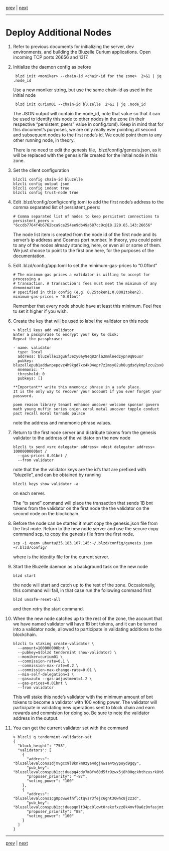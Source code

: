 [prev](./deploy.md) | [next](../commands/qAndTX.md)
***
Deploy Additional Nodes
========================

1.  Refer to previous documents for initializing the server, dev environments, and building the Bluzelle Curium applications. Open incoming TCP ports 26656 and 1317.

2. Initialize the daemon config as before

        blzd init <moniker> --chain-id <chain-id for the zone>  2>&1 | jq .node_id

    Use a new moniker string, but use the same chain-id as used in the initial node

        blzd init curium01 --chain-id bluzelle  2>&1 | jq .node_id
        
    The JSON output will contain the node_id, note that value so that it can be used to identify this node to other nodes in the zone (in their respective “persistent_peers” value in config.toml). Keep in mind that for this document’s purposes, we are only really ever pointing all second and subsequent nodes to the first node’s id. We could point them to any other running node, in theory.
    
    There is no need to edit the genesis file, .blzd/config/genesis.json, as it will be replaced with the genesis file created for the initial node in this zone.
    
3.  Set the client configuration

        blzcli config chain-id bluzelle
        blzcli config output json 
        blzcli config indent true 
        blzcli config trust-node true

4.  Edit .blzd/config/config/config.toml to add  the first node’s address to the comma separated list of persistent_peers:

        # Comma separated list of nodes to keep persistent connections to
        persistent_peers = "6ccdb7764f4b6762bca9ce254ee9db49a687cc9c@18.220.65.143:26656"
        
    The node list item is created from the node id of the first node and its server’s ip address and Cosmos port number. In theory, you could point to any of the nodes already standing, here, or even all or some of them. We just choose to point to the first one here, for the purposes of the documentation.

5.  Edit .blzd/config/app.toml to set the minimum-gas-prices  to “0.01bnt”

        # The minimum gas prices a validator is willing to accept for processing a
        # transaction. A transaction's fees must meet the minimum of any denomination
        # specified in this config (e.g. 0.25token1;0.0001token2).
        minimum-gas-prices = "0.01bnt"
        
    Remember that every node should have at least this minimum. Feel free to set it higher if you wish.
    
6.  Create the key that will be used to label the validator on this node

        > blzcli keys add validator
        Enter a passphrase to encrypt your key to disk:
        Repeat the passphrase:
        
        - name: validator
          type: local
          address: bluzelle1zgu6f3ezy0ay9eq82nla2mmlnedzypn9q86usr
          pubkey: bluzellepub1addwnpepqvz4h9kgd7xx4k04epr7z2msy82uh8ugdsdykmplzcu2sx80gttrz8x8fpr
          mnemonic: ""
          threshold: 0
          pubkeys: []

        **Important** write this mnemonic phrase in a safe place.
        It is the only way to recover your account if you ever forget your password.

        poem reason library tenant enhance uncover welcome sponsor govern math young muffin series onion coral metal uncover topple conduct pact recall moral tornado palace

    note the address and mnemonic phrase values.

7.  Return to the first node server and distribute tokens from the genesis validator to the address of the validator on the new node

        blzcli tx send <src delegator address> <dest delegator address> 1000000000bnt /
          --gas-prices 0.01bnt / 
          --from validator
    note that the the validator keys are the id’s that are prefixed with “bluzelle”, and can be obtained by running
    
        blzcli keys show validator -a
        
    on each server.
    
    The “tx send” command will place the transaction that sends 1B bnt tokens from the validator on the first node the the validator on the second node on the blockchain. 

8.  Before the node can be started it must copy the genesis.json file from the first node. Return to the new node server and use the secure copy command scp, to copy the genesis file from the first node.

        scp -i <pem> ubuntu@35.183.107.145:~/.blzd/config/genesis.json ~/.blzd/config/
    where <pem> is the identity file for the current server.

9.  Start the Bluzelle daemon as a background task on the new node

        blzd start
        
    the node will start and catch up to the rest of the zone. Occasionally, this command will fail, in that case run the following command first

        blzd unsafe-reset-all
        
    and then retry the start command.

10. When the new node catches up to the rest of the zone, the account that we have named validator will have 1B bnt tokens, and it can be turned into a validator node, allowed to participate in validating additions to the blockchain. 

        blzcli tx staking create-validator \
          --amount=100000000bnt \
          --pubkey=$(blzd tendermint show-validator) \
          --moniker=curium01 \
          --commission-rate=0.1 \
          --commission-max-rate=0.2 \
          --commission-max-change-rate=0.01 \
          --min-self-delegation=1 \
          --gas=auto --gas-adjustment=1.2 \
          --gas-prices=0.01bnt \
          --from validator

    This will stake this node’s validator with the minimum amount of bnt tokens to become a validator with 100 voting power. The validator will participate in validating new operations sent to block chain and earn rewards and commision for doing so. Be sure to note the validator address in the output.

11. You can get the current validator set with the command

        > blzcli q tendermint-validator-set
        {
          "block_height": "758",
          "validators": [
            {
              "address": "bluzellevalcons1djmvgcx9l8kn7m0zye4dgjnwsa4twypuyd9gqy",
              "pub_key": "bluzellevalconspub1zcjduepq4cdy7m8fv60d5fr9zwx5j8h00qckhthzusrk8t6sz6szaa89x3hs6zufce",
              "proposer_priority": "-87",
              "voting_power": "100"
            },
            {
              "address": "bluzellevalcons1cg0pcwwefhflctqvsr3fejc6gnt30whc8jzzzd",
              "pub_key": "bluzellevalconspub1zcjduepqnlt34pc0lqwt0rekxfxzz8k4mvf0a6z9nfasjmtvrx7xfej0ehaqxp6aqd",
              "proposer_priority": "88",
              "voting_power": "100"
            }
          ]
        }
***
[prev](./deploy.md) | [next](../commands/qAndTX.md)
        
